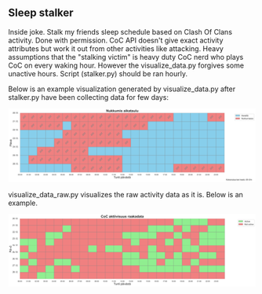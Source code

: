 ## Sleep stalker

Inside joke. Stalk my friends sleep schedule based on Clash Of Clans activity. Done with permission. CoC API doesn't give exact activity attributes but work it out from other activities like attacking. Heavy assumptions that the "stalking victim" is heavy duty CoC nerd who plays CoC on every waking hour. However the visualize_data.py forgives some unactive hours. Script (stalker.py) should be ran hourly.

Below is an example visualization generated by visualize_data.py after stalker.py have been collecting data for few days:

![Example Output](example_output.png)

visualize_data_raw.py visualizes the raw activity data as it is. Below is an example.

![Example Output Rawdata](example_output_raw.png)